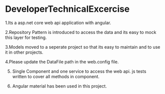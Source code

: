 # DeveloperTechnicalExcercise

1.Its a asp.net core web api application with angular. 

2.Repository Pattern is introduced to access the data and its easy to mock this layer for testing.

3.Models moved to a seperate project so that its easy to maintain and to use it in other projects.

4.Please update the DataFile path in the web.config file.

5. Single Component and one service to access the web api. js tests written to cover all methods in component.

6. Angular material has been used in this project. 